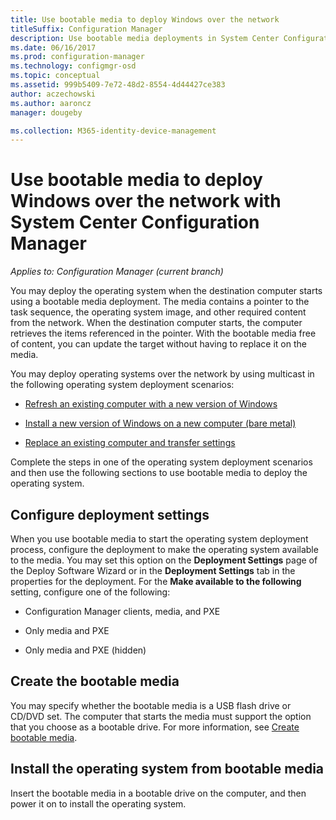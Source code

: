 ```yaml
---
title: Use bootable media to deploy Windows over the network
titleSuffix: Configuration Manager
description: Use bootable media deployments in System Center Configuration Manager to deploy the operating system when the destination computer starts.
ms.date: 06/16/2017
ms.prod: configuration-manager
ms.technology: configmgr-osd
ms.topic: conceptual
ms.assetid: 999b5409-7e72-48d2-8554-4d44427ce383
author: aczechowski
ms.author: aaroncz
manager: dougeby

ms.collection: M365-identity-device-management
---
```

# Use bootable media to deploy Windows over the network with System Center Configuration Manager

*Applies to: Configuration Manager (current branch)*

You may deploy the operating system when the destination computer starts using a bootable media deployment. The media contains a pointer to the task sequence, the operating system image, and other required content from the network. When the destination computer starts, the computer retrieves the items referenced in the pointer. With the bootable media free of content, you can update the target without having to replace it on the media.

You may deploy operating systems over the network by using multicast in the following operating system deployment scenarios:

-   [Refresh an existing computer with a new version of Windows](refresh-an-existing-computer-with-a-new-version-of-windows.md)

-   [Install a new version of Windows on a new computer (bare metal)](install-new-windows-version-new-computer-bare-metal.md)  

-   [Replace an existing computer and transfer settings](replace-an-existing-computer-and-transfer-settings.md)  

Complete the steps in one of the operating system deployment scenarios and then use the following sections to use bootable media to deploy the operating system.  

## Configure deployment settings  
When you use bootable media to start the operating system deployment process, configure the deployment to make the operating system available to the media. You may set this option on the **Deployment Settings** page of the Deploy Software Wizard or in the **Deployment Settings** tab in the properties for the deployment. For the **Make available to the following** setting, configure one of the following:

-   Configuration Manager clients, media, and PXE

-   Only media and PXE

-   Only media and PXE (hidden)

## Create the bootable media
You may specify whether the bootable media is a USB flash drive or CD/DVD set. The computer that starts the media must support the option that you choose as a bootable drive. For more information, see [Create bootable media](create-bootable-media.md).  

##  <a name="BKMK_Deploy"></a> Install the operating system from  bootable media  
Insert the bootable media in a bootable drive on the computer, and then power it on to install the operating system.
